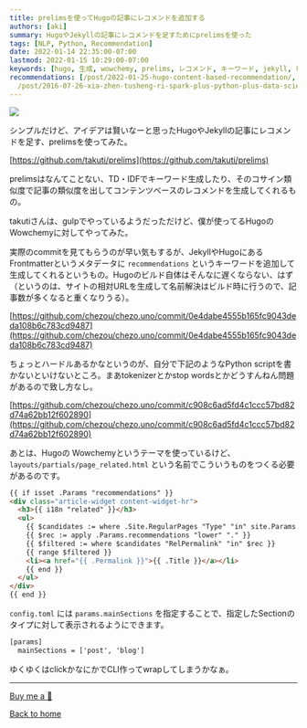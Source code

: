 ```yaml
---
title: prelimsを使ってHugoの記事にレコメンドを追加する
authors: [aki]
summary: HugoやJekyllの記事にレコメンドを足すためにprelimsを使った
tags: [NLP, Python, Recommendation]
date: 2022-01-14 22:35:00-07:00
lastmod: 2022-01-15 10:29:00-07:00
keywords: [hugo, 生成, wowchemy, prelims, レコメンド, キーワード, jekyll, ビルド, 名前, 記事]
recommendations: [/post/2022-01-25-hugo-content-based-recommendation/, /post/2022-12-16-bump-wowchemy-v570/,
  /post/2016-07-26-xia-zhen-tusheng-ri-spark-plus-python-plus-data-scienceji-ri-wokai-cui-simasita-and-ibiswoshao-jie-simasita-number-summerds/]
---
```


![](https://images.unsplash.com/photo-1457369804613-52c61a468e7d?ixlib=rb-1.2.1&q=85&fm=jpg&crop=entropy&cs=srgb)

シンプルだけど、アイデアは賢いなーと思ったHugoやJekyllの記事にレコメンドを足す、prelimsを使ってみた。

[https://github.com/takuti/prelims](https://github.com/takuti/prelims)

prelimsはなんてことない、TD・IDFでキーワード生成したり、そのコサイン類似度で記事の類似度を出してコンテンツベースのレコメンドを生成してくれるもの。

takutiさんは、gulpでやっているようだっただけど、僕が使ってるHugoのWowchemyに対してやってみた。

実際のcommitを見てもらうのが早い気もするが、JekyllやHugoにあるFrontmatterというメタデータに `recommendations` というキーワードを追加して生成してくれるというもの。Hugoのビルド自体はそんなに遅くならない、はず（というのは、サイトの相対URLを生成して名前解決はビルド時に行うので、記事数が多くなると重くなりうる）。

[https://github.com/chezou/chezo.uno/commit/0e4dabe4555b165fc9043deda108b6c783cd9487](https://github.com/chezou/chezo.uno/commit/0e4dabe4555b165fc9043deda108b6c783cd9487)

ちょっとハードルあるかなというのが、自分で下記のようなPython scriptを書かないといけないところ。まあtokenizerとかstop wordsとかどうすんねん問題があるので致し方なし。

[https://github.com/chezou/chezo.uno/commit/c908c6ad5fd4c1ccc57bd82d74a62bb12f602890](https://github.com/chezou/chezo.uno/commit/c908c6ad5fd4c1ccc57bd82d74a62bb12f602890)

あとは、Hugoの Wowchemyというテーマを使っているけど、 `layouts/partials/page_related.html` という名前でこういうものをつくる必要があるのです。

```html
{{ if isset .Params "recommendations" }}
<div class="article-widget content-widget-hr">
  <h3>{{ i18n "related" }}</h3>
  <ul>
    {{ $candidates := where .Site.RegularPages "Type" "in" site.Params.mainSections }}
    {{ $rec := apply .Params.recommendations "lower" "." }}
    {{ $filtered := where $candidates "RelPermalink" "in" $rec }}
    {{ range $filtered }}
    <li><a href="{{ .Permalink }}">{{ .Title }}</a></li>
    {{ end }}
  </ul>
</div>
{{ end }}
```

`config.toml` には `params.mainSections` を指定することで、指定したSectionのタイプに対して表示されるようにできます。

```html
[params]
  mainSections = ['post', 'blog']
```

ゆくゆくはclickかなにかでCLI作ってwrapしてしまうかなぁ。

---

[Buy me a 🍵](https://www.buymeacoffee.com/chezou)

[Back to home](https://memo.chezo.uno/)
